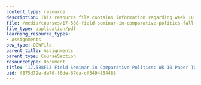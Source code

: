 ```yaml
---
content_type: resource
description: This resource file contains information regarding week 10 paper topics.
file: /media/courses/17-588-field-seminar-in-comparative-politics-fall-2013/f875d72eda70f6de67dacf5494854488_MIT17_588F13_Week10Paper.pdf
file_type: application/pdf
learning_resource_types:
- Assignments
ocw_type: OCWFile
parent_title: Assignments
parent_type: CourseSection
resourcetype: Document
title: '17.588F13 Field Seminar in Comparative Politics: Wk 10 Paper Topics'
uid: f875d72e-da70-f6de-67da-cf5494854488
---
```

